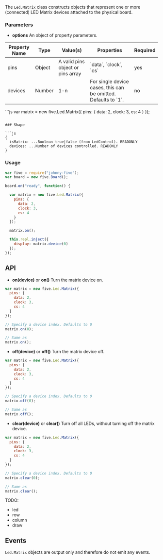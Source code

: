 The `Led.Matrix` class constructs objects that represent one or more (connected) LED Matrix devices attached to the physical board.


### Parameters


- **options** An object of property parameters.
<table>
  <thead>
    <tr>
      <th>Property Name</th>
      <th>Type</th>
      <th>Value(s)</th>
      <th>Properties</th>
      <th>Required</th>
    </tr>
  </thead>
  <tbody>
    <tr>
      <td>pins</td>
      <td>Object</td>
      <td>A valid pins object or pins array</td>
      <td>`data`, `clock`, `cs`</td>
      <td>yes</td>
    </tr>
    <tr>
      <td>devices</td>
      <td>Number</td>
      <td>1-n</td>
      <td>
        For single device cases, this can be omitted. Defaults to `1`.
      </td>
      <td>no</td>
    </tr>

  </tbody>
</table>
```js
var matrix = new five.Led.Matrix({
  pins: {
    data: 2,
    clock: 3,
    cs: 4
  }
});

```

### Shape

```js
{ 
  isMatrix: ...Boolean true|false (from LedControl). READONLY
  devices: ...Number of devices controlled. READONLY
}
```




### Usage
```js
var five = require("johnny-five");
var board = new five.Board();

board.on("ready", function() {

  var matrix = new five.Led.Matrix({
    pins: {
      data: 2,
      clock: 3,
      cs: 4
    }
  });

  matrix.on();

  this.repl.inject({
    display: matrix.device(0)
  });
});
```


## API

- **on(device)** or **on()** Turn the matrix device on. 

``` js
var matrix = new five.Led.Matrix({
  pins: {
    data: 2,
    clock: 3,
    cs: 4
  }
});

// Specify a device index. Defaults to 0
matrix.on(0);

// Same as
matrix.on();
```

- **off(device)** or **off()** Turn the matrix device off.

``` js
var matrix = new five.Led.Matrix({
  pins: {
    data: 2,
    clock: 3,
    cs: 4
  }
});

// Specify a device index. Defaults to 0
matrix.off(0);

// Same as
matrix.off();
```

- **clear(device)** or **clear()** Turn off all LEDs, without turning off the matrix device.

``` js
var matrix = new five.Led.Matrix({
  pins: {
    data: 2,
    clock: 3,
    cs: 4
  }
});

// Specify a device index. Defaults to 0
matrix.clear(0);

// Same as
matrix.clear();
```


TODO: 

- led
- row
- column
- draw



## Events

`Led.Matrix` objects are output only and therefore do not emit any events.

